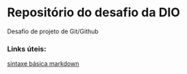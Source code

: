 # Repositório do desafio da DIO
Desafio de projeto de Git/Github

### Links úteis:
[sintaxe básica markdown](https://www.markdownguide.org/basic-syntax/)
